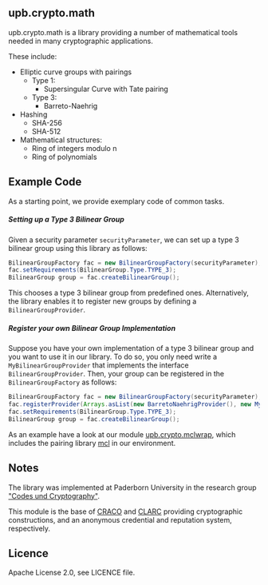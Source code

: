 ## upb.crypto.math

upb.crypto.math is a library providing a number of mathematical tools needed in many cryptographic applications.

These include:

* Elliptic curve groups with pairings
    * Type 1:
        * Supersingular Curve with Tate pairing
    * Type 3: 
        * Barreto-Naehrig
* Hashing
    * SHA-256
    * SHA-512
* Mathematical structures:
    * Ring of integers modulo n
    * Ring of polynomials
    
## Example Code
    
As a starting point, we provide exemplary code of common tasks.

##### Setting up a Type 3 Bilinear Group

Given a security parameter `securityParameter`, we can set up a type 3 bilinear group using this library as follows:

```java
BilinearGroupFactory fac = new BilinearGroupFactory(securityParameter);
fac.setRequirements(BilinearGroup.Type.TYPE_3);
BilinearGroup group = fac.createBilinearGroup();
``` 

This chooses a type 3 bilinear group from predefined ones. Alternatively, the library enables it to register new groups by defining a `BilinearGroupProvider`.

##### Register your own Bilinear Group Implementation

Suppose you have your own implementation of a type 3 bilinear group and you want to use it in our library. To do so, you only need write a `MyBilinearGroupProvider` that implements the interface `BilinearGroupProvider`.
Then, your group can be registered in the `BilinearGroupFactory` as follows:

```java
BilinearGroupFactory fac = new BilinearGroupFactory(securityParameter);
fac.registerProvider(Arrays.asList(new BarretoNaehrigProvider(), new MyBilinearGroupProvider()));
fac.setRequirements(BilinearGroup.Type.TYPE_3);
BilinearGroup group = fac.createBilinearGroup();
```

As an example have a look at our module [upb.crypto.mclwrap](https://github.com/upbcuk/upb.crypto.mclwrap), which includes the pairing library [mcl](https://github.com/herumi/mcl) in our environment.

## Notes

The library was implemented at Paderborn University in the research group ["Codes und Cryptography"](https://cs.uni-paderborn.de/en/cuk/).

This module is the base of [CRACO](https://github.com/upbcuk/upb.crypto.craco) and [CLARC](https://github.com/upbcuk/upb.crypto.clarc) providing cryptographic constructions, and an anonymous credential and reputation system, respectively. 

## Licence
Apache License 2.0, see LICENCE file.